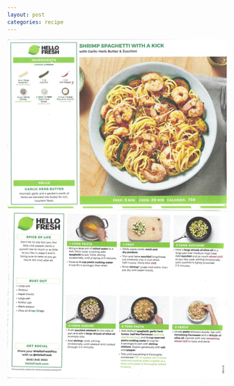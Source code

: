 ```yaml
---
layout: post
categories: recipe
---
```


![alt text](/media/Hello_Fresh/Scan_0029.jpg "Shrimp Spaghetti with a Kick Front")
![alt text](/media/Hello_Fresh/Scan_0030.jpg "Shrimp Spaghetti with a Kick Back")

